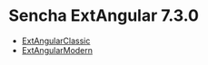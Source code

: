 # Sencha ExtAngular 7.3.0

- [ExtAngularClassic](https://github.com/sencha/ext-angular/blob/ext-angular-7.2.x/packages/ext-angular-classic/README.md)
- [ExtAngularModern](https://github.com/sencha/ext-angular/blob/ext-angular-7.2.x/packages/ext-angular-modern/README.md)

